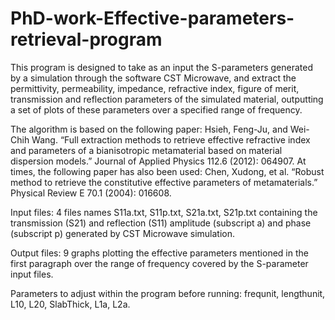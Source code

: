 # PhD-work-Effective-parameters-retrieval-program
This program is designed to take as an input the S-parameters generated by a simulation through the software CST Microwave, and extract the permittivity, permeability, impedance, refractive index, figure of merit, transmission and reflection parameters of the simulated material, outputting a set of plots of these parameters over a specified range of frequency.

The algorithm is based on the following paper:
Hsieh, Feng-Ju, and Wei-Chih Wang. “Full extraction methods to retrieve effective refractive index and parameters of a bianisotropic metamaterial based on material dispersion models.” Journal of Applied Physics 112.6 (2012): 064907.
At times, the following paper has also been used:
Chen, Xudong, et al. “Robust method to retrieve the constitutive effective parameters of metamaterials.” Physical Review E 70.1 (2004): 016608.

Input files: 4 files names S11a.txt, S11p.txt, S21a.txt, S21p.txt containing the transmission (S21) and reflection (S11) amplitude (subscript a) and phase (subscript p) generated by CST Microwave simulation.

Output files: 9 graphs plotting the effective parameters mentioned in the first paragraph over the range of frequency covered by the S-parameter input files.

Parameters to adjust within the program before running: frequnit, lengthunit, L10, L20, SlabThick, L1a, L2a.
